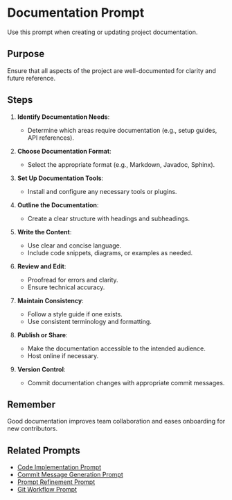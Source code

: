 # Documentation Prompt

Use this prompt when creating or updating project documentation.

## Purpose
Ensure that all aspects of the project are well-documented for clarity and future reference.

## Steps

1. **Identify Documentation Needs**:
   - Determine which areas require documentation (e.g., setup guides, API references).

2. **Choose Documentation Format**:
   - Select the appropriate format (e.g., Markdown, Javadoc, Sphinx).

3. **Set Up Documentation Tools**:
   - Install and configure any necessary tools or plugins.

4. **Outline the Documentation**:
   - Create a clear structure with headings and subheadings.

5. **Write the Content**:
   - Use clear and concise language.
   - Include code snippets, diagrams, or examples as needed.

6. **Review and Edit**:
   - Proofread for errors and clarity.
   - Ensure technical accuracy.

7. **Maintain Consistency**:
   - Follow a style guide if one exists.
   - Use consistent terminology and formatting.

8. **Publish or Share**:
   - Make the documentation accessible to the intended audience.
   - Host online if necessary.

9. **Version Control**:
   - Commit documentation changes with appropriate commit messages.

## Remember
Good documentation improves team collaboration and eases onboarding for new contributors.

## Related Prompts
- [Code Implementation Prompt](#code-implementation-prompt)
- [Commit Message Generation Prompt](#commit-message-generation-prompt)
- [Prompt Refinement Prompt](#prompt-refinement-prompt)
- [Git Workflow Prompt](#git-workflow-prompt)
